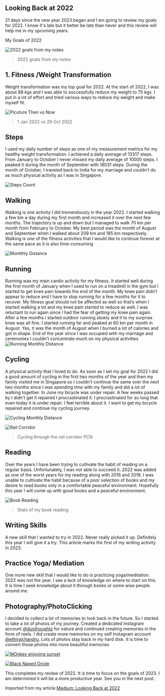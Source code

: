 ## Looking Back at 2022
21 days since the new year 2023 began and I am going to review my goals for 2022. I know it's late but it better be late than never and this review will help me in my upcoming years.

My Goals of 2022

![2022 goals from my notes](https://user-images.githubusercontent.com/7569031/227773949-2f0c456c-5959-4cfb-9f06-e6af85b20d06.png)
>2022 goals from my notes

## 1. Fitness /Weight Transformation
Weight transformation was my top goal for 2022. At the start of 2022, I was about 88 kgs and I was able to successfully reduce my weight to 75 kgs. I put in a lot of effort and tried various ways to reduce my weight and make myself fit.

![Picuture Then vs Now](https://user-images.githubusercontent.com/7569031/227773963-1e9ff488-2f26-4f3e-a195-cb7a5c9f4b8b.png)
>1 Jan 2022 vs 29 Oct 2022


## Steps
I used my daily number of steps as one of my measurement metrics for my healthy weight transformation. I achieved a daily average of 13317 steps. From January to October I never missed my daily average of 10000 steps. I peaked it during the month of September with 18031 steps. During the month of October, I traveled back to India for my marriage and couldn’t do as much physical activity as I was in Singapore.

![Steps Count](https://user-images.githubusercontent.com/7569031/227773983-68804ec0-b958-4fce-900e-e2d44eb5dec3.png)


## Walking
Walking is one activity I did tremendously in the year 2022. I started walking a few km a day during my first month and increased it over the next few months. The trajectory is up and down but I managed to walk 70 km per month from February to October. My best period was the month of August and September when I walked about 209 km and 185 km respectively. Walking is one of the fitness activities that I would like to continue forever at the same pace as it is also time-consuming

![Montthly Distance](https://user-images.githubusercontent.com/7569031/227773984-b5232cb7-5b46-4e08-ab58-fc41e67a15e2.png)

## Running
Running was my main cardio activity for my fitness. It started well during the first month of January when I used to run on a treadmill in the gym but I started to get knee pain towards the end of the month. My knee pain didn’t appear to reduce and I have to stop running for a few months for it to recover. My fitness goal should not be affected as well so that’s when I started walking a lot and my knee pain started to reduce as well. I was reluctant to run again since I had the fear of getting my knee pain again. After a few months I started outdoor running slowly and it to my surprise knee was all fine. I started running far and peaked at 60 km per month in August. Yes, it was the month of August when I burned a lot of calories and got in shape. End of the year since I was occupied with my marriage and ceremonies I couldn't concentrate much on my physical activities
![Running Monthly Distance](https://user-images.githubusercontent.com/7569031/227774009-b12bb751-104d-4027-bed5-04197d99bbe7.png)


## Cycling
A physical activity that I loved to do. As soon as I set my goal for 2022 I did a good amount of cycling in the first two months of the year and then my family visited me in Singapore so I couldn't continue the same over the next two months since I was spending time with my family and did a lot of walking together. In June my bicycle was under repair. A few weeks passed by I didn't get it repaired I procrastinated it. I procrastinated for so long that even today it is under repair. I feel terrible about it. I want to get my bicycle repaired and continue my cycling journey.

![Cycling Monthly Distance](https://user-images.githubusercontent.com/7569031/227774012-fa903eee-ecaa-4194-a1da-c84c4103a0bb.png)


![Rail Corridor](https://user-images.githubusercontent.com/7569031/227774021-ae40ffd5-2158-4308-aaaf-fff4098f618b.png)
> Cycling through the rail corridor PCN

## Reading
Over the years I have been trying to cultivate the habit of reading on a regular basis. Unfortunately, I was not able to succeed it. 2022 was added as one of the worst years for my reading along with 2016 and 2018. I was unable to cultivate the habit because of a poor selection of books and my desire to read books only in a comfortable peaceful environment. Hopefully this year I will come up with good books and a peaceful environment.

![Book Reading](https://user-images.githubusercontent.com/7569031/227774027-b52c6837-7dc6-45b8-9c26-85e2d1a8cf68.png)
>Stats of my book reading

## Writing Skills
A new skill that I wanted to try in 2022. Never really picked it up. Definitely this year I will give it a try. This article marks the first of my writing activity in 2023.

## Practice Yoga/ Mediation
One more new skill that I would like to do is practicing yoga/meditation. 2022 was not the year. I see a lack of knowledge on where to start on this. It is time I seek knowledge about it through books or some wise people around me.

## Photography/PhotoClicking
I decided to collect a lot of memories to look back in the future. So I started to take a lot of photos of my journey. Created a dedicated Instagram account [@duothoughtz](https://www.instagram.com/duothoughtz/) for nature and continued creating memories in the form of reels. I did create more memories on my self Instagram account [@ethirajchandru](https://www.instagram.com/ethirajchandru/). Lots of photos stay back in my hard disk. It is time to convert those photos into more beautiful memories


[![MOnkey enjoying sunset](https://user-images.githubusercontent.com/7569031/227775174-d5f83cba-23b5-420b-a636-e9c1e2b30710.png)](https://youtube.com/shorts/YaQIIIUGKHs)
>

[![Black Naped Oriole](https://user-images.githubusercontent.com/7569031/227775282-1385f856-7555-42c3-b6c4-49cb43cadba0.png)](https://youtube.com/shorts/lm1vBqjE0ss)
>



This completes my review of 2022. It is time to focus on the goals of 2023. I am determined it will be a more productive year. See you in the next post.

Imported from my article [Medium: Looking Back at 2022](https://medium.com/@ethi/looking-back-at-2022-38f95c52ba4a)
